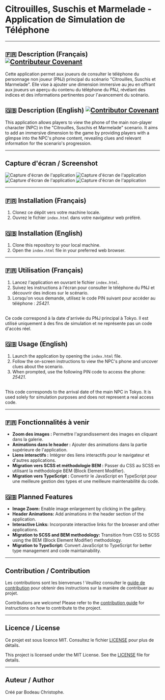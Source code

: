 # Citrouilles, Suschis et Marmelade - Application de Simulation de Téléphone

---

## 🇫🇷 Description (Français) [![Contributeur Covenant](https://img.shields.io/badge/Contributeur-Covenant-123456.svg)](CODE_DE_CONDUITE.md)


Cette application permet aux joueurs de consulter le téléphone du personnage non joueur (PNJ) principal du scénario "Citrouilles, Suschis et Marmelade". Elle vise à ajouter une dimension immersive au jeu en offrant aux joueurs un aperçu du contenu du téléphone du PNJ, révélant des indices et des informations pertinentes pour l'avancement du scénario.

## 🇬🇧 Description (English) [![Contributor Covenant](https://img.shields.io/badge/Contributor%20Covenant-2.1-4baaaa.svg)](CODE_OF_CONDUCT.md)

This application allows players to view the phone of the main non-player character (NPC) in the "Citrouilles, Suschis et Marmelade" scenario. It aims to add an immersive dimension to the game by providing players with a glimpse into the NPC's phone content, revealing clues and relevant information for the scenario's progression.

---

## Capture d'écran / Screenshot

![Capture d'écran de l'application](./assets/images/screenshots/principal_screen.png) ![Capture d'écran de l'application](./assets/images/screenshots/gallery.png) ![Capture d'écran de l'application](./assets/images/screenshots/calls.png) ![Capture d'écran de l'application](./assets/images/screenshots/sms.png)

---

## 🇫🇷 Installation (Français)

1. Clonez ce dépôt vers votre machine locale.
2. Ouvrez le fichier `index.html` dans votre navigateur web préféré.

## 🇬🇧 Installation (English)

1. Clone this repository to your local machine.
2. Open the `index.html` file in your preferred web browser.

---

## 🇫🇷 Utilisation (Français)

1. Lancez l'application en ouvrant le fichier `index.html`.
2. Suivez les instructions à l'écran pour consulter le téléphone du PNJ et découvrir des indices sur le scénario.
3. Lorsqu'on vous demande, utilisez le code PIN suivant pour accéder au téléphone : *25421*.
<br>
   Ce code correspond à la date d'arrivée du PNJ principal à Tokyo.
Il est utilisé uniquement à des fins de simulation et ne représente pas un code d'accès réel.

## 🇬🇧 Usage (English)

1. Launch the application by opening the `index.html` file.
2. Follow the on-screen instructions to view the NPC's phone and uncover clues about the scenario.
3. When prompted, use the following PIN code to access the phone: *25421*.
<br>
   This code corresponds to the arrival date of the main NPC in Tokyo.
   It is used solely for simulation purposes and does not represent a real access code.

---

## 🇫🇷 Fonctionnalités à venir

- **Zoom des images :** Permettre l'agrandissement des images en cliquant dans la galerie.
- **Animations dans le header :** Ajouter des animations dans la partie supérieure de l'application.
- **Liens interactifs :** Intégrer des liens interactifs pour le navigateur et d'autres applications.
- **Migration vers SCSS et méthodologie BEM :** Passer du CSS au SCSS en utilisant la méthodologie BEM (Block Element Modifier).
- **Migration vers TypeScript :** Convertir le JavaScript en TypeScript pour une meilleure gestion des types et une meilleure maintenabilité du code.

## 🇬🇧 Planned Features

- **Image Zoom:** Enable image enlargement by clicking in the gallery.
- **Header Animations:** Add animations in the header section of the application.
- **Interactive Links:** Incorporate interactive links for the browser and other applications.
- **Migration to SCSS and BEM methodology:** Transition from CSS to SCSS using the BEM (Block Element Modifier) methodology.
- **Migration to TypeScript:** Convert JavaScript to TypeScript for better type management and code maintainability.

---

## Contribution / Contribution

Les contributions sont les bienvenues ! Veuillez consulter le [guide de contribution](CONTRIBUTING.md) pour obtenir des instructions sur la manière de contribuer au projet.

Contributions are welcome! Please refer to the [contribution guide](CONTRIBUTING.md) for instructions on how to contribute to the project.

---

## Licence / License

Ce projet est sous licence MIT. Consultez le fichier [LICENSE](LICENSE.md) pour plus de détails.

This project is licensed under the MIT License. See the [LICENSE](LICENSE.md) file for details.

---

## Auteur / Author

Créé par Bodeau Christophe.



